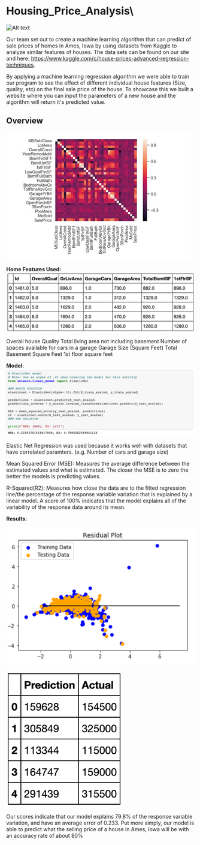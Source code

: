# Housing_Price_Analysis\
![Alt text](https://a1.r9cdn.net/rimg/himg/ef/91/94/sembo-US-H254064-294144a_hb_a_003.jpg_resizeMode=FitInside_formatSettings=jpeg(quality-90)-663391.jpg?width=500&height=350&crop=true&caller=HotelDetailsPhoto "Iowa House")

Our team set out to create a machine learning algorithm that can predict of sale prices of homes in Ames, Iowa by using datasets from Kaggle to analyze similar features of houses. The data sets can be found on our site and here: https://www.kaggle.com/c/house-prices-advanced-regression-techniques.

By applying a machine learning regression algorithm we were able to train our program to see the effect of different individual house features (Size, quality, etc) on the final sale price of the house. To showcase this we built a website where you can input the parameters of a new house and the algorithm will return it's predicted value.

## Overview
![Alt text](https://github.com/DLaury/Housing_Price_Analysis/blob/master/Iowa%20Images/Correlation%20Matrix.JPG)


**Home Features Used:**
![Alt text](https://github.com/DLaury/Housing_Price_Analysis/blob/master/Iowa%20Images/Dataframe.png)

Overall house Quality
Total living area not including basement
Number of spaces available for cars in a garage
Garage Size (Square Feet)
Total Basement Square Feet
1st floor square feet

**Model:**
![Alt text](https://github.com/DLaury/Housing_Price_Analysis/blob/master/Iowa%20Images/Elastic_Net_Model.png)

Elastic Net Regression was used because it works well with datasets that have correlated paramters. (e.g. Number of cars and garage size)

Mean Squared Error (MSE): Measures the average difference between the estimated values and what is estimated. The closer the MSE is to zero the better the models is predicting values.

R-Squared(R2): Measures how close the data are to the fitted regression line/the percentage of the response variable variation that is explained by a linear model. A score of 100% indicates that the model explains all of the variability of the response data around its mean. 


**Results:**

![Alt text](https://github.com/DLaury/Housing_Price_Analysis/blob/master/Iowa%20Images/Chart.png)

![Alt text](https://github.com/DLaury/Housing_Price_Analysis/blob/master/Iowa%20Images/Predictions_Vs_Actual.png)

Our scores indicate that our model explains 79.8% of the response variable variation, and have an average error of 0.233. Put more simply, our model is able to predict what the selling price of a house in Ames, Iowa will be with an accuracy rate of about 80% 


